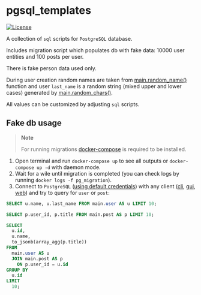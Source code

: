 # pgsql_templates

[![License][license-pic]][license-url]

A collection of `sql` scripts for `PostgreSQL` database.

Includes migration script which populates db with fake data: 10000 user entities and 100 posts per user.

There is fake person data used only.

During user creation random names are taken from [main.random_name()](./create/function/random_name.sql) function
and user `last_name` is a random string (mixed upper and lower cases) generated by [main.random_chars()](./create/function/random_chars.sql).

All values can be customized by adjusting `sql` scripts.

## Fake db usage

> **Note**
>
> For running migrations [docker-compose](https://docs.docker.com/compose/install/) is required to be installed.

1. Open terminal and run `docker-compose up` to see all outputs or `docker-compose up -d` with daemon mode.
2. Wait for a wile until migration is completed (you can check logs by running `docker logs -f pg_migration`).
3. Connect to `PostgreSQL` ([using default credentials](./docker-compose.yml)) with any client ([cli](https://wiki.postgresql.org/wiki/PostgreSQL_Clients#CLI_Clients), [gui](https://wiki.postgresql.org/wiki/PostgreSQL_Clients#Cross-platform_GUI_Clients), [web](https://wiki.postgresql.org/wiki/PostgreSQL_Clients#Web_Clients)) and try to query for `user` or `post`:

```sql
SELECT u.name, u.last_name FROM main.user AS u LIMIT 10;

SELECT p.user_id, p.title FROM main.post AS p LIMIT 10;

SELECT
  u.id,
  u.name,
  to_jsonb(array_agg(p.title))
FROM
  main.user AS u
  JOIN main.post AS p
    ON p.user_id = u.id
GROUP BY
  u.id
LIMIT
  10;
```

[license-pic]: https://img.shields.io/github/license/andr-ii/nuti?color=blue&label=%C2%A9%20license
[license-url]: https://github.com/andr-ii/nuti/blob/master/LICENSE
